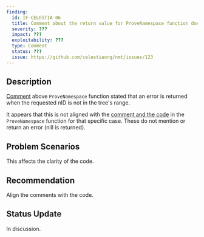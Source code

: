 ```yaml
---
finding:
  id: IF-CELESTIA-06
  title: Comment about the return value for ProveNamespace function does not correspond the code
  severity: ???
  impact: ???
  exploitability: ???
  type: Comment
  status: ???
  issue: https://github.com/celestiaorg/nmt/issues/123
---
```




## Description

[Comment](https://github.com/celestiaorg/nmt/blob/4276d172f18c87ebdd18da0cc4b758f0dd164118/nmt.go#L182-L183) above `ProveNamespace` function stated that an error is returned when the requested nID is not in the tree's range.

It appears that this is not aligned with the [comment and the code](https://github.com/celestiaorg/nmt/blob/4276d172f18c87ebdd18da0cc4b758f0dd164118/nmt.go#L211-L215) in the `ProveNamespace` function for that specific case. These do not mention or return an error (nill is returned).


## Problem Scenarios
This affects the clarity of the code.


## Recommendation
Align the comments with the code.


## Status Update
In discussion.
